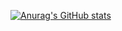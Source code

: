 [![Anurag's GitHub stats](https://github-readme-stats.vercel.app/api?username=vx3r&&show_icons=true&theme=tokyonight)](https://github.com/anuraghazra/github-readme-stats)
